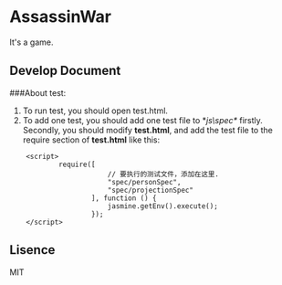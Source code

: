 AssassinWar
=============================
It's a game.

Develop Document
-----------------------------
###About test:
1. To run test, you should open test.html.
2. To add one test, you should add one test file to **js\spec\** firstly. Secondly, you should modify **test.html**, and add the test file to the require section of **test.html** like this:
```    
    <script>
            require([
                        // 要执行的测试文件，添加在这里.
                        "spec/personSpec",
                        "spec/projectionSpec"
                    ], function () {
                        jasmine.getEnv().execute();
                    });
    </script>
```

Lisence
-----------------------------
MIT
